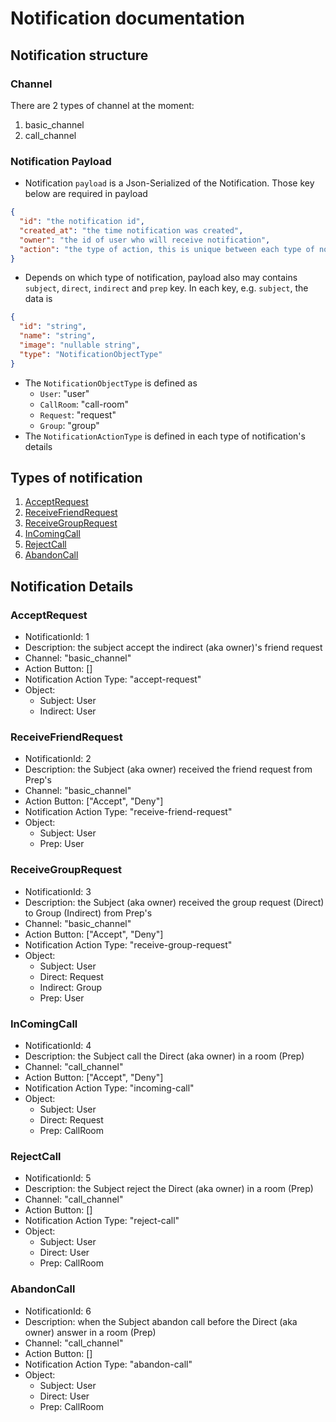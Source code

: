 # Notification documentation
## Notification structure
### Channel
There are 2 types of channel at the moment:
1. basic_channel
2. call_channel
### Notification Payload
- Notification `payload` is a Json-Serialized of the Notification. Those key below are required in payload
```json
{
  "id": "the notification id",
  "created_at": "the time notification was created",
  "owner": "the id of user who will receive notification",
  "action": "the type of action, this is unique between each type of notification"
}
```
- Depends on which type of notification, payload also may contains `subject`, `direct`, `indirect` and `prep` key. In each key, e.g. `subject`, the data is
```json
{
  "id": "string",
  "name": "string",
  "image": "nullable string",
  "type": "NotificationObjectType"
}
```
- The `NotificationObjectType` is defined as
  - `User`: "user"
  - `CallRoom`: "call-room"
  - `Request`: "request"
  - `Group`: "group"
- The `NotificationActionType` is defined in each type of notification's details
## Types of notification
1. [AcceptRequest](#acceptrequest)
2. [ReceiveFriendRequest](#receivefriendrequest)
3. [ReceiveGroupRequest](#receivegrouprequest)
4. [InComingCall](#incomingcall)
5. [RejectCall](#rejectcall)
6. [AbandonCall](#abandoncall)
## Notification Details
### AcceptRequest
- NotificationId: 1
- Description: the subject accept the indirect (aka owner)'s friend request
- Channel: "basic_channel"
- Action Button: []
- Notification Action Type: "accept-request"
- Object: 
  - Subject: User
  - Indirect: User
### ReceiveFriendRequest
- NotificationId: 2
- Description: the Subject (aka owner) received the friend request from Prep's
- Channel: "basic_channel"
- Action Button: ["Accept", "Deny"]
- Notification Action Type: "receive-friend-request"
- Object:
    - Subject: User
    - Prep: User
### ReceiveGroupRequest
- NotificationId: 3
- Description: the Subject (aka owner) received the group request (Direct) to Group (Indirect) from Prep's
- Channel: "basic_channel"
- Action Button: ["Accept", "Deny"]
- Notification Action Type: "receive-group-request"
- Object:
    - Subject: User
    - Direct: Request
    - Indirect: Group
    - Prep: User
### InComingCall
- NotificationId: 4
- Description: the Subject call the Direct (aka owner) in a room (Prep)
- Channel: "call_channel"
- Action Button: ["Accept", "Deny"]
- Notification Action Type: "incoming-call"
- Object:
    - Subject: User
    - Direct: Request
    - Prep: CallRoom
### RejectCall
- NotificationId: 5
- Description: the Subject reject the Direct (aka owner) in a room (Prep)
- Channel: "call_channel"
- Action Button: []
- Notification Action Type: "reject-call"
- Object:
    - Subject: User
    - Direct: User
    - Prep: CallRoom
### AbandonCall
- NotificationId: 6
- Description: when the Subject abandon call before the Direct (aka owner) answer in a room (Prep)
- Channel: "call_channel"
- Action Button: []
- Notification Action Type: "abandon-call"
- Object:
    - Subject: User
    - Direct: User
    - Prep: CallRoom

